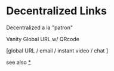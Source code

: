 # Decentralized Links


Decentralized a la "patron"

Vanity Global URL w/ QRcode 

[global URL / email / instant video / chat ]


see also [*](https://www.youtube.com/watch?v=wOb0ThditOo)
